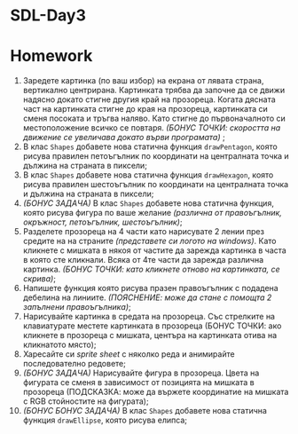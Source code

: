 # SDL-Day3
# Homework

 1. Заредете картинка (по ваш избор) на екрана от лявата страна, вертикално центрирана. Картинката трябва да започне да се движи надясно докато стигне другия край на прозореца. Когата дясната част на картинката стигне до края на прозореца, картинката си сменя посоката и тръгва наляво. Като стигне до първоначалното си местоположение всичко се повтаря. *(БОНУС ТОЧКИ: скоростта на движение се увеличава докато върви програмата)* ;
 2. В клас `Shapes` добавете нова статична функция `drawPentagon`, която рисува правилен петоъгълник по координати на централната точка и дължина на страната в пиксели;
 3. В клас `Shapes` добавете нова статична функция `drawHexagon`, която рисува правилен шестоъгълник по координати на централната точка и дължина на страната в пиксели;
 4. *(БОНУС ЗАДАЧА)* В клас `Shapes` добавете нова статична функция, която рисува фигура по ваше желание *(различна от правоъгълник, окръжност, петоъгълник, шестоъгълник)*;
 5. Разделете прозореца на 4 части като нарисувате 2 лении през средите на на страните *(представете си логото на windows)*. Като кликнете с мишката в някоя от частите да зарежда картинка в часта в която сте кликнали. Всяка от 4те части да зарежда различна картинка. *(БОНУС ТОЧКИ: като кликнете отново на картинката, се скрива)*;
 6. Напишете функция която рисува празен правоъгълник с подадена дебелина на линиите. *(ПОЯСНЕНИЕ: може да стане с помощта 2 запълнени правоъгълника)*;
 7. Нарисувайте картинка в средата на прозореца. Със стрелките на клавиатурате местете картинката в прозореца (БОНУС ТОЧКИ: ако кликнете в прозореца с мишката, центъра на картинката отива на кликнатото място);
 8. Харесайте си *sprite sheet* с няколко реда и анимирайте последователно редовете;
 9. *(БОНУС ЗАДАЧА)* Нарисувайте фигура в прозореца. Цвета на фигурата се сменя в зависимост от позицията на мишката в прозореца (ПОДСКАЗКА: може да вържете координатие на мишката с RGB стойностите на фигурата);
 10. *(БОНУС БОНУС ЗАДАЧА)* В клас `Shapes` добавете нова статична функция `drawEllipse`, която рисува елипса;
